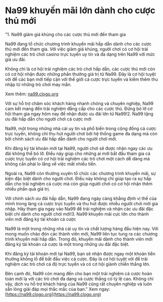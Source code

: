 # Na99 khuyến mãi lớn dành cho cược thủ mới
"1. Na99 giảm giá khủng cho các cược thủ mới đến tham gia

Na99 đang tổ chức chương trình khuyến mãi hấp dẫn dành cho các cược thủ mới đến tham gia. Với việc giảm giá khủng, người chơi có cơ hội trải nghiệm các trò chơi casino trực tuyến uy tín và đa dạng trên Na99 với mức giá ưu đãi.

Không chỉ là cơ hội trải nghiệm các trò chơi hấp dẫn, các cược thủ mới còn có cơ hội nhận được những phần thưởng giá trị từ Na99. Đây là cơ hội tuyệt vời để các bạn mới tiếp cận với thế giới cá cược trực tuyến và kiếm thêm thu nhập từ những trò chơi may mắn.

Xem thêm: [na99.clogo.org](na99.clogo.org)


Với sự hỗ trợ chăm sóc khách hàng nhanh chóng và chuyên nghiệp, Na99 cam kết mang đến trải nghiệm đẳng cấp cho các cược thủ. Đừng bỏ lỡ cơ hội tham gia ngay hôm nay để nhận được ưu đãi lớn từ Na99!2. Na99 tặng ưu đãi hấp dẫn cho người chơi cá cược mới

Na99, một trong những nhà cái uy tín và phổ biến trong cộng đồng cá cược trực tuyến, không chỉ thu hút người chơi bởi hệ thống game đa dạng mà còn bởi chính sách ưu đãi hấp dẫn dành cho người chơi mới.

Khi đăng ký tài khoản mới tại Na99, người chơi sẽ được nhận ngay các ưu đãi không thể bỏ lỡ. Điều này giúp cho những ai mới bắt đầu tham gia cá cược trực tuyến có cơ hội trải nghiệm các trò chơi một cách dễ dàng mà không cần phải lo lắng về việc mất nhiều tiền.

Ngoài ra, Na99 còn thường xuyên tổ chức các chương trình khuyến mãi, sự kiện đặc biệt dành cho người chơi. Điều này không chỉ giúp tạo ra sự hấp dẫn cho trải nghiệm cá cược mà còn giúp người chơi có cơ hội nhận thêm nhiều phần quà giá trị.

Với chính sách ưu đãi hấp dẫn, Na99 đang ngày càng khẳng định vị thế của mình trong làng cá cược trực tuyến và thu hút được nhiều người chơi mới gia nhập. Hãy tham gia ngay vào Na99 để trải nghiệm và nhận các ưu đãi đặc biệt chỉ dành cho người chơi mới!3. Na99 khuyến mãi cực lớn cho thành viên mới đăng ký tài khoản cá cược

Na99 là một trong những nhà cái uy tín và chất lượng hàng đầu hiện nay. Với mong muốn chào đón các thành viên mới, Na99 liên tục tung ra các chương trình khuyến mãi hấp dẫn. Trong đó, khuyến mãi dành cho thành viên mới đăng ký tài khoản cá cược là một trong những ưu đãi đặc biệt.

Khi đăng ký tài khoản mới tại Na99, bạn sẽ nhận được ngay một khoản tiền thưởng khổng lồ để bắt đầu việc cá cược. Đây là cơ hội tuyệt vời để trải nghiệm các trò chơi cá độ trực tuyến và có cơ hội giành chiến thắng lớn.

Bên cạnh đó, Na99 còn mang đến cho bạn một trải nghiệm cá cược hoàn toàn mới lạ với các trò chơi đa dạng và cược thắng có tỷ lệ cao. Không chỉ vậy, dịch vụ hỗ trợ khách hàng của Na99 cũng rất chuyên nghiệp và luôn sẵn lòng giải đáp mọi thắc mắc của bạn."
Xem ngay: [https://na99.clogo.org](https://na99.clogo.org)
